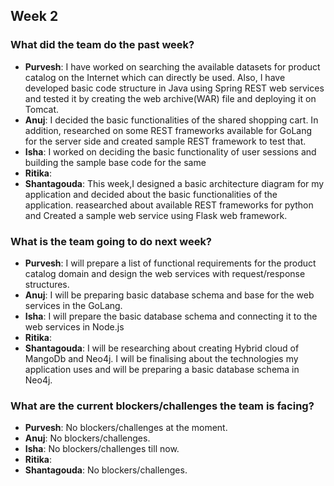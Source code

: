 ## Week 2

### What did the team do the past week?
* **Purvesh**: I have worked on searching the available datasets for product catalog on the Internet which can directly be used. Also, I have developed basic code structure in Java using Spring REST web services and tested it by creating the web archive(WAR) file and deploying it on Tomcat.
* **Anuj**: I decided the basic functionalities of the shared shopping cart. In addition, researched on some REST frameworks available for GoLang for the server side and created sample REST framework to test that.
* **Isha**: I worked on deciding the basic functionality of user sessions and building the sample base code for the same
* **Ritika**: 
* **Shantagouda**: This week,I designed a basic architecture diagram for my application and decided about the basic functionalities of the application. reasearched about available REST frameworks for python and Created a sample web service using Flask web framework.

### What is the team going to do next week?
* **Purvesh**: I will prepare a list of functional requirements for the product catalog domain and design the web services with request/response structures.
* **Anuj**: I will be preparing basic database schema and base for the web services in the GoLang.
* **Isha**: I will prepare the basic database schema and connecting it to the web services in Node.js
* **Ritika**: 
* **Shantagouda**: I will be researching about creating Hybrid cloud of MangoDb and Neo4j. I will be finalising about the technologies my application uses and will be preparing a basic database schema in Neo4j.

### What are the current blockers/challenges the team is facing?
* **Purvesh**: No blockers/challenges at the moment.
* **Anuj**: No blockers/challenges.
* **Isha**: No blockers/challenges till now.
* **Ritika**:
* **Shantagouda**: No blockers/challenges.
